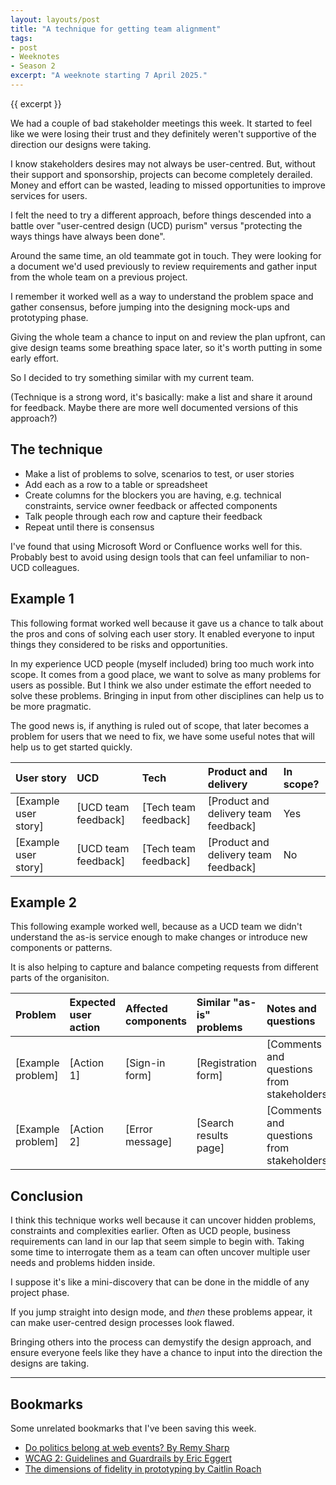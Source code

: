 ```yaml
---
layout: layouts/post
title: "A technique for getting team alignment"
tags:
- post
- Weeknotes
- Season 2
excerpt: "A weeknote starting 7 April 2025."
--- 
```


{{ excerpt }}

We had a couple of bad stakeholder meetings this week. It started to feel like we were losing their trust and they definitely weren't supportive of the direction our designs were taking.

I know stakeholders desires may not always be user-centred. But, without their support and sponsorship, projects can become completely derailed. Money and effort can be wasted, leading to missed opportunities to improve services for users.

I felt the need to try a different approach, before things descended into a battle over "user-centred design (UCD) purism" versus "protecting the ways things have always been done".

Around the same time, an old teammate got in touch. They were looking for a document we'd used previously to review requirements and gather input from the whole team on a previous project.

I remember it worked well as a way to understand the problem space and gather consensus, before jumping into the designing mock-ups and prototyping phase.

Giving the whole team a chance to input on and review the plan upfront, can give design teams some breathing space later, so it's worth putting in some early effort.

So I decided to try something similar with my current team.

(Technique is a strong word, it's basically: make a list and share it around for feedback. Maybe there are more well documented versions of this approach?)

## The technique

- Make a list of problems to solve, scenarios to test, or user stories
- Add each as a row to a table or spreadsheet
- Create columns for the blockers you are having, e.g. technical constraints, service owner feedback or affected components
- Talk people through each row and capture their feedback
- Repeat until there is consensus

I've found that using Microsoft Word or Confluence works well for this. Probably best to avoid using design tools that can feel unfamiliar to non-UCD colleagues.

## Example 1

This following format worked well because it gave us a chance to talk about the pros and cons of solving each user story. It enabled everyone to input things they considered to be risks and opportunities. 

In my experience UCD people (myself included) bring too much work into scope. It comes from a good place, we want to solve as many problems for users as possible. But I think we also under estimate the effort needed to solve these problems. Bringing in input from other disciplines can help us to be more pragmatic.

The good news is, if anything is ruled out of scope, that later becomes a problem for users that we need to fix, we have some useful notes that will help us to get started quickly.

<div class="table-container" tabindex="0">

| User story | UCD | Tech | Product and delivery | In scope? |
|:--|:--|:--|:--|:--|
| [Example user story] | [UCD team feedback] | [Tech team feedback] | [Product and delivery team feedback] | Yes |
| [Example user story] | [UCD team feedback] | [Tech team feedback] | [Product and delivery team feedback] | No |

</div>

## Example 2

This following example worked well, because as a UCD team we didn't understand the as-is service enough to make changes or introduce new components or patterns.

It is also helping to capture and balance competing requests from different parts of the organisiton.

<div class="table-container" tabindex="0">

| Problem | Expected user action | Affected components | Similar "as-is" problems | Notes and questions |
|:--|:--|:--|:--|:--|
| [Example problem] | [Action 1] | [Sign-in form] | [Registration form] | [Comments and questions from stakeholders] |
| [Example problem] | [Action 2] | [Error message] | [Search results page] | [Comments and questions from stakeholders] |

</div>

## Conclusion

I think this technique works well because it can uncover hidden problems, constraints and complexities earlier. Often as UCD people, business requirements can land in our lap that seem simple to begin with. Taking some time to interrogate them as a team can often uncover multiple user needs and problems hidden inside.

I suppose it's like a mini-discovery that can be done in the middle of any project phase.

If you jump straight into design mode, and *then* these problems appear, it can make user-centred design processes look flawed.

Bringing others into the process can demystify the design approach, and ensure everyone feels like they have a chance to input into the direction the designs are taking.

***

## Bookmarks

Some unrelated bookmarks that I've been saving this week.

- [Do politics belong at web events? By Remy Sharp](https://remysharp.com/2025/04/07/do-politics-belong-at-web-events)
- [WCAG 2: Guidelines and Guardrails by Eric Eggert](https://yatil.net/blog/wcag-2-guidelines-and-guardrails)
- [The dimensions of fidelity in prototyping by Caitlin Roach](https://www.tpximpact.com/knowledge-hub/blogs/design/fidelity-in-prototyping)